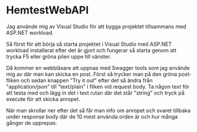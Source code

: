 # HemtestWebAPI
Jag använde mig av Visual Studio för att bygga projektet tillsammans med ASP.NET workload.

Så först för att börja så starta projektet i Visual Studio med ASP.NET workload installerat
efter det är gjort och fungerar så starta genom att trycka F5 eller gröna pilen uppe till vänster.

Då kommer en webbläsare att uppnas med Swagger tools som jag använde mig av där man kan skicka en post.
Först så trycker man på den gröna post-fliken och sedan knappen "Try it out" efter det så ändra från "application/json" till "text/plain" i fliken vid request body.
Ta någon text för att testa med och lägg in det i text rutan där det står "string" och tryck på execute för att skicka anropet.

När man skrollar ner efter det så får man info om anropet och svaret tillbaka under response body där de 10 mest använda orden är och hur många gånger de upprepas.
